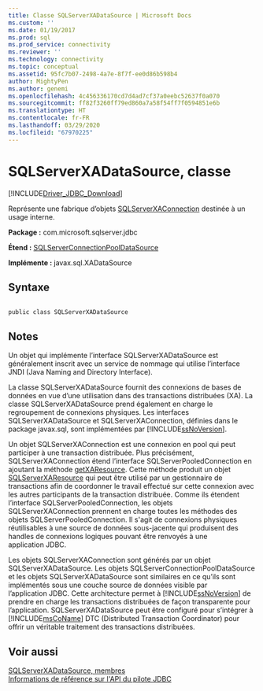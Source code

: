 ```yaml
---
title: Classe SQLServerXADataSource | Microsoft Docs
ms.custom: ''
ms.date: 01/19/2017
ms.prod: sql
ms.prod_service: connectivity
ms.reviewer: ''
ms.technology: connectivity
ms.topic: conceptual
ms.assetid: 95fc7b07-2498-4a7e-8f7f-ee0d86b598b4
author: MightyPen
ms.author: genemi
ms.openlocfilehash: 4c456336170cd7d4ad7cf37a0eebc52637f0a070
ms.sourcegitcommit: ff82f3260ff79ed860a7a58f54ff7f0594851e6b
ms.translationtype: HT
ms.contentlocale: fr-FR
ms.lasthandoff: 03/29/2020
ms.locfileid: "67970225"
---
```

# <a name="sqlserverxadatasource-class"></a>SQLServerXADataSource, classe
[!INCLUDE[Driver_JDBC_Download](../../../includes/driver_jdbc_download.md)]

  Représente une fabrique d’objets [SQLServerXAConnection](../../../connect/jdbc/reference/sqlserverxaconnection-class.md) destinée à un usage interne.  
  
 **Package :** com.microsoft.sqlserver.jdbc  
  
 **Étend :** [SQLServerConnectionPoolDataSource](../../../connect/jdbc/reference/sqlserverconnectionpooldatasource-class.md)  
  
 **Implémente :** javax.sql.XADataSource  
  
## <a name="syntax"></a>Syntaxe  
  
```  
  
public class SQLServerXADataSource  
```  
  
## <a name="remarks"></a>Notes  
 Un objet qui implémente l’interface SQLServerXADataSource est généralement inscrit avec un service de nommage qui utilise l’interface JNDI (Java Naming and Directory Interface).  
  
 La classe SQLServerXADataSource fournit des connexions de bases de données en vue d’une utilisation dans des transactions distribuées (XA). La classe SQLServerXADataSource prend également en charge le regroupement de connexions physiques. Les interfaces SQLServerXADataSource et SQLServerXAConnection, définies dans le package javax.sql, sont implémentées par [!INCLUDE[ssNoVersion](../../../includes/ssnoversion-md.md)].  
  
 Un objet SQLServerXAConnection est une connexion en pool qui peut participer à une transaction distribuée. Plus précisément, SQLServerXAConnection étend l’interface SQLServerPooledConnection en ajoutant la méthode [getXAResource](../../../connect/jdbc/reference/getxaresource-method-sqlserverxaconnection.md). Cette méthode produit un objet [SQLServerXAResource](../../../connect/jdbc/reference/sqlserverxaresource-class.md) qui peut être utilisé par un gestionnaire de transactions afin de coordonner le travail effectué sur cette connexion avec les autres participants de la transaction distribuée. Comme ils étendent l’interface SQLServerPooledConnection, les objets SQLServerXAConnection prennent en charge toutes les méthodes des objets SQLServerPooledConnection. Il s'agit de connexions physiques réutilisables à une source de données sous-jacente qui produisent des handles de connexions logiques pouvant être renvoyés à une application JDBC.  
  
 Les objets SQLServerXAConnection sont générés par un objet SQLServerXADataSource. Les objets SQLServerConnectionPoolDataSource et les objets SQLServerXADataSource sont similaires en ce qu’ils sont implémentés sous une couche source de données visible par l’application JDBC. Cette architecture permet à [!INCLUDE[ssNoVersion](../../../includes/ssnoversion-md.md)] de prendre en charge les transactions distribuées de façon transparente pour l’application. SQLServerXADataSource peut être configuré pour s’intégrer à [!INCLUDE[msCoName](../../../includes/msconame_md.md)] DTC (Distributed Transaction Coordinator) pour offrir un véritable traitement des transactions distribuées.  
  
## <a name="see-also"></a>Voir aussi  
 [SQLServerXADataSource, membres](../../../connect/jdbc/reference/sqlserverxadatasource-members.md)   
 [Informations de référence sur l'API du pilote JDBC](../../../connect/jdbc/reference/jdbc-driver-api-reference.md)  
  
  
